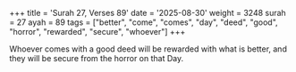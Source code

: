 +++
title = 'Surah 27, Verses 89'
date = '2025-08-30'
weight = 3248
surah = 27
ayah = 89
tags = ["better", "come", "comes", "day", "deed", "good", "horror", "rewarded", "secure", "whoever"]
+++

Whoever comes with a good deed will be rewarded with what is better, and they will be secure from the horror on that Day.